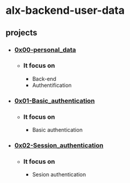 # alx-backend-user-data

## projects

* ### [0x00-personal_data](./0x00-personal_data)
	* ### It focus on 
	  * Back-end
	  * Authentification

* ### [0x01-Basic_authentication](./0x01-Basic_authentication)
	* ### It focus on 
		* Basic authentication

* ### [0x02-Session_authentication](./0x02-Session_authentication)
	* ### It focus on
		* Sesion authentication
		
